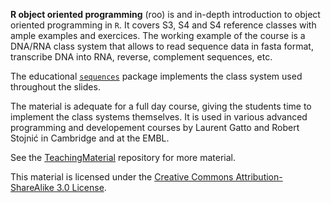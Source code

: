**R object oriented programming** (roo) is and in-depth introduction to object oriented programming in `R`. 
It covers S3, S4 and S4 reference classes with ample examples and exercices. 
The working example of the course is a DNA/RNA class system that allows to read sequence data in fasta format, 
transcribe DNA into RNA, reverse, complement sequences, etc. 

The educational [`sequences`](https://github.com/lgatto/sequences/) package implements the class system used throughout the slides.

The material is adequate for a full day course, giving the students time to implement the class systems themselves. 
It is used in various advanced programming and developement courses by Laurent Gatto and Robert Stojnić 
in Cambridge and at the EMBL.

See the [TeachingMaterial](https://github.com/lgatto/TeachingMaterial) repository for more material.

This material is licensed under the 
[Creative Commons Attribution-ShareAlike 3.0 License](http://creativecommons.org/licenses/by-sa/3.0/). 
